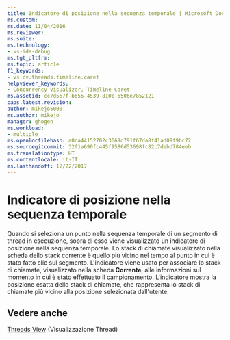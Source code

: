 ```yaml
---
title: Indicatore di posizione nella sequenza temporale | Microsoft Docs
ms.custom: 
ms.date: 11/04/2016
ms.reviewer: 
ms.suite: 
ms.technology:
- vs-ide-debug
ms.tgt_pltfrm: 
ms.topic: article
f1_keywords:
- vs.cv.threads.timeline.caret
helpviewer_keywords:
- Concurrency Visualizer, Timeline Caret
ms.assetid: cc7d567f-b655-4539-810c-6506e7852121
caps.latest.revision: 
author: mikejo5000
ms.author: mikejo
manager: ghogen
ms.workload:
- multiple
ms.openlocfilehash: a0ca44152702c3669d791f67da8f41ad09f9bc72
ms.sourcegitcommit: 32f1a690fc445f9586d53698fc82c7debd784eeb
ms.translationtype: HT
ms.contentlocale: it-IT
ms.lasthandoff: 12/22/2017
---
```

# <a name="timeline-caret"></a>Indicatore di posizione nella sequenza temporale
Quando si seleziona un punto nella sequenza temporale di un segmento di thread in esecuzione, sopra di esso viene visualizzato un indicatore di posizione nella sequenza temporale. Lo stack di chiamate visualizzato nella scheda dello stack corrente è quello più vicino nel tempo al punto in cui è stato fatto clic sul segmento. L'indicatore viene usato per associare lo stack di chiamate, visualizzato nella scheda **Corrente**, alle informazioni sul momento in cui è stato effettuato il campionamento. L'indicatore mostra la posizione esatta dello stack di chiamate, che rappresenta lo stack di chiamate più vicino alla posizione selezionata dall'utente.  
  
## <a name="see-also"></a>Vedere anche  
 [Threads View](../profiling/threads-view-parallel-performance.md) (Visualizzazione Thread)